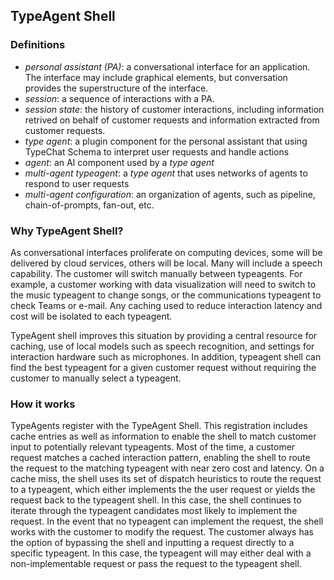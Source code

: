 ## TypeAgent Shell

### Definitions

- _personal assistant (PA)_: a conversational interface for an application. The interface may include graphical elements, but conversation provides the superstructure of the interface.
- _session_: a sequence of interactions with a PA.
- _session state_: the history of customer interactions, including information retrived on behalf of customer requests and information extracted from customer requests.
- _type agent_: a plugin component for the personal assistant that using TypeChat Schema to interpret user requests and handle actions
- _agent_: an AI component used by a _type agent_
- _multi-agent typeagent_: a _type agent_ that uses networks of agents to respond to user requests
- _multi-agent configuration_: an organization of agents, such as pipeline, chain-of-prompts, fan-out, etc.

### Why TypeAgent Shell?

As conversational interfaces proliferate on computing devices, some will be delivered by cloud services, others will be local. Many will include a speech capability. The customer will switch manually between typeagents. For example, a customer working with data visualization will need to switch to the music typeagent to change songs, or the communications typeagent to check Teams or e-mail. Any caching used to reduce interaction latency and cost will be isolated to each typeagent.

TypeAgent shell improves this situation by providing a central resource for caching, use of local models such as speech recognition, and settings for interaction hardware such as microphones. In addition, typeagent shell can find the best typeagent for a given customer request without requiring the customer to manually select a typeagent.

### How it works

TypeAgents register with the TypeAgent Shell. This registration includes cache entries as well as information to enable the shell to match customer input to potentially relevant typeagents. Most of the time, a customer request matches a cached interaction pattern, enabling the shell to route the request to the matching typeagent with near zero cost and latency. On a cache miss, the shell uses its set of dispatch heuristics to route the request to a typeagent, which either implements the the user request or yields the request back to the typeagent shell. In this case, the shell continues to iterate through the typeagent candidates most likely to implement the request. In the event that no typeagent can implement the request, the shell works with the customer to modify the request. The customer always has the option of bypassing the shell and inputting a request directly to a specific typeagent. In this case, the typeagent will may either deal with a non-implementable request or pass the request to the typeagent shell.
